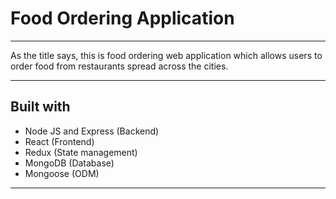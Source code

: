 # Food Ordering Application
---

As the title says, this is food ordering web application which allows users to order food from restaurants spread across the cities.

---

## Built with

- Node JS and Express (Backend)
- React (Frontend)
- Redux (State management)
- MongoDB (Database)
- Mongoose (ODM)

---
